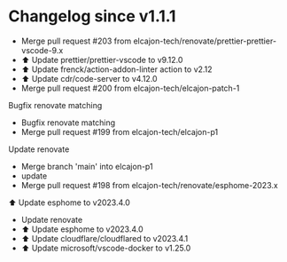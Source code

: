 # Changelog since v1.1.1
- Merge pull request #203 from elcajon-tech/renovate/prettier-prettier-vscode-9.x 
- ⬆️ Update prettier/prettier-vscode to v9.12.0 
- ⬆️ Update frenck/action-addon-linter action to v2.12 
- ⬆️ Update cdr/code-server to v4.12.0 
- Merge pull request #200 from elcajon-tech/elcajon-patch-1

Bugfix renovate matching 
- Bugfix renovate matching 
- Merge pull request #199 from elcajon-tech/elcajon-p1

Update renovate 
- Merge branch 'main' into elcajon-p1 
- update 
- Merge pull request #198 from elcajon-tech/renovate/esphome-2023.x

⬆️ Update esphome to v2023.4.0 
- Update renovate 
- ⬆️ Update esphome to v2023.4.0 
- ⬆️ Update cloudflare/cloudflared to v2023.4.1 
- ⬆️ Update microsoft/vscode-docker to v1.25.0 
